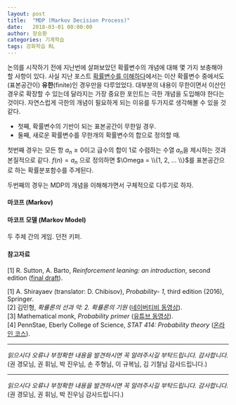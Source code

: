 ```yaml
---
layout: post
title:  "MDP (Markov Decision Process)"
date:   2018-03-01 00:00:00
author: 장승환
categories: 기계학습
tags: 강화학습 RL
---
```


논의를 시작하기 전에 지난번에 살펴보았던 확률변수의 개념에 대해 몇 가지 보충해야 할 사항이 있다.
사실 지난 포스트 [확률변수를 이해하다](https://cveai.github.io/%EA%B8%B0%EA%B3%84%ED%95%99%EC%8A%B5/2018/02/14/rvariable.html)에서는 
이산 확률변수 중에서도 (표본공간이) **유한**(finite)인 경우만을 다루었었다. 
대부분의 내용이 무한이면서 이산인 경우로 확장할 수 있는데 달라지는 가장 중요한 포인트는 극한 개념을 도입해야 한다는 것이다. 
자연스럽게 극한의 개념이 필요하게 되는 이유를 두가지로 생각해볼 수 있을 것 같다. 
* 첫째, 확률변수의 기반이 되는 표본공간이 무한일 경우. 
* 둘째, 새로운 확률변수를 무한개의 확률변수의 합으로 정의할 때.

첫번째 경우는 모든 항 $a_n \ge 0$이고 급수의 합이 1로 수렴하는 수열 $a_n$을 제시하는 것과 본질적으로 같다.
$f(n) = a_n$ 으로 정의하면 $\Omega = \\{1, 2, ... \\}$를 표본공간으로 하는 확률분포함수를 주게된다. 

두번째의 경우는 MDP의 개념을 이해해가면서 구체적으로 다루기로 하자. 


#### 마코프 (Markov)



#### 마코프 모델 (Markov Model)



두 주체 간의 게임. 
던전 키퍼. 






#### 참고자료

[1]  R. Sutton, A. Barto, *Reinforcement leaning: an introduction*, second edition ([final draft](http://incompleteideas.net/book/the-book-2nd.html)).




[1] A. Shirayaev (translator: D. Chibisov), *Probability- 1*, third edition (2016), Springer.  
[2] 김민형, *확률론의 선과 악: 2. 확률론의 기원* ([네이버티비 동영상](http://tv.naver.com/v/1402550)).  
[3] Mathematical monk, *Probability primer* ([유튜브 동영상](https://www.youtube.com/watch?v=Tk4ubu7BlSk&list=PL17567A1A3F5DB5E4)).  
[4] PennStae, Eberly College of Science, *STAT 414: Probability theory* ([온라인 코스](https://onlinecourses.science.psu.edu/stat414/)).


---

*읽으시다 오류나 부정확한 내용을 발견하시면 꼭 알려주시길 부탁드립니다. 감사합니다.*  
(권 경모님, 권 휘님, 박 진우님, 손 주형님, 이 규복님, 김 기철님 감사드립니다.)


---

*읽으시다 오류나 부정확한 내용을 발견하시면 꼭 알려주시길 부탁드립니다. 감사합니다.*  
(권 경모님, 권 휘님, 박 진우님 감사드립니다.)
